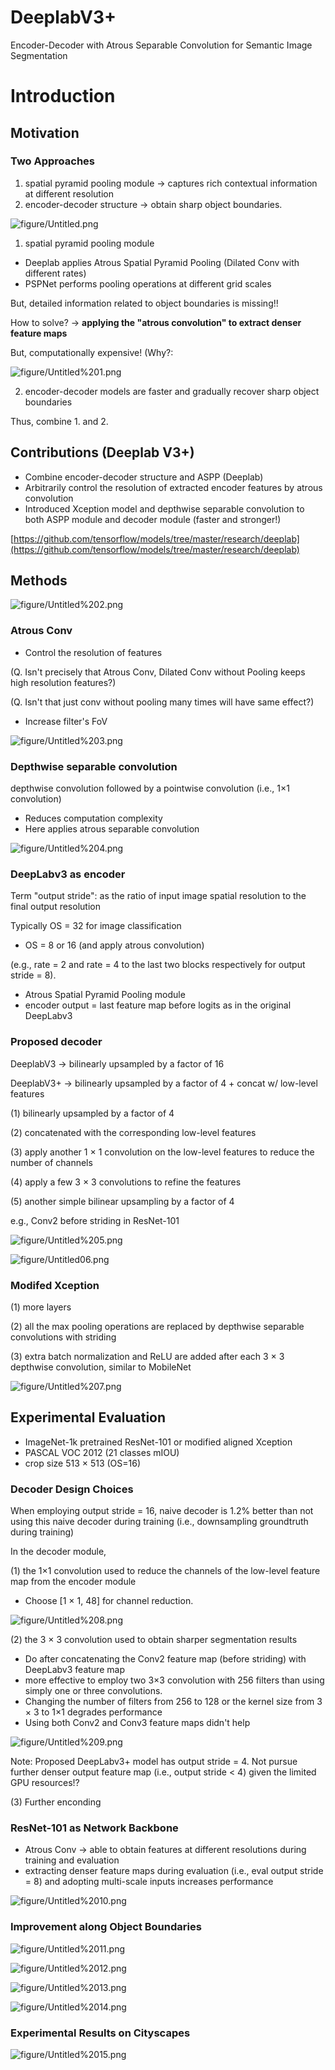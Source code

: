 # DeeplabV3+

Encoder-Decoder with Atrous Separable Convolution for Semantic Image Segmentation

# Introduction

## Motivation

### Two Approaches

1. spatial pyramid pooling module → captures rich contextual information at different resolution
2. encoder-decoder structure → obtain sharp object boundaries.

![figure/Untitled.png](figure/Untitled.png)

1. spatial pyramid pooling module
- Deeplab applies Atrous Spatial Pyramid Pooling (Dilated Conv with different rates)
- PSPNet performs pooling operations at different grid scales

But, detailed information related to object boundaries is missing!!

How to solve? → **applying the "atrous convolution" to extract denser feature maps**

But, computationally expensive! (Why?: 

![figure/Untitled%201.png](figure/Untitled%201.png)

2. encoder-decoder models are faster and gradually recover sharp object boundaries

Thus, combine 1. and 2.

## Contributions (Deeplab V3+)

- Combine encoder-decoder structure and ASPP (Deeplab)
- Arbitrarily control the resolution of extracted encoder features by atrous convolution
- Introduced Xception model and depthwise separable convolution to both ASPP module and decoder module (faster and stronger!)

[https://github.com/tensorflow/models/tree/master/research/deeplab](https://github.com/tensorflow/models/tree/master/research/deeplab)

## Methods

![figure/Untitled%202.png](figure/Untitled%202.png)

### Atrous Conv

- Control the resolution of features

(Q. Isn't precisely that Atrous Conv, Dilated Conv without Pooling keeps high resolution features?)

(Q. Isn't that just conv without pooling many times will have same effect?)

- Increase filter's FoV

![figure/Untitled%203.png](figure/Untitled%203.png)

### Depthwise separable convolution

depthwise convolution followed by a pointwise convolution (i.e., 1×1 convolution)

- Reduces computation complexity
- Here applies atrous separable convolution

![figure/Untitled%204.png](figure/Untitled%204.png)

### DeepLabv3 as encoder

Term "output stride": as the ratio of input image spatial resolution to the final output resolution

Typically OS = 32 for image classification

- OS = 8 or 16 (and apply atrous convolution)

(e.g., rate = 2 and rate = 4 to the last two blocks respectively for output stride = 8).

- Atrous Spatial Pyramid Pooling module
- encoder output = last feature map before logits as in the original DeepLabv3

### Proposed decoder

DeeplabV3 → bilinearly upsampled by a factor of 16

DeeplabV3+ → bilinearly upsampled by a factor of 4 + concat w/ low-level features

(1) bilinearly upsampled by a factor of 4

(2) concatenated with the corresponding low-level features

(3) apply another 1 × 1 convolution on the low-level features to reduce the number of channels

(4) apply a few 3 × 3 convolutions to refine the features

(5) another simple bilinear upsampling by a factor of 4

e.g., Conv2 before striding in ResNet-101

![figure/Untitled%205.png](figure/Untitled%205.png)

![figure/Untitled06.png](figure/Untitled%206.png)

### Modifed Xception

(1) more layers

(2) all the max pooling operations are replaced by depthwise separable convolutions with striding

(3) extra batch normalization and ReLU are added after each 3 × 3 depthwise convolution, similar to MobileNet

![figure/Untitled%207.png](figure/Untitled%207.png)

## Experimental Evaluation

- ImageNet-1k pretrained ResNet-101 or modified aligned Xception
- PASCAL VOC 2012 (21 classes mIOU)
- crop size 513 × 513 (OS=16)

### Decoder Design Choices

When employing output stride = 16, naive decoder is 1.2% better than not using this naive decoder during training (i.e., downsampling groundtruth during training)

In the decoder module,

(1) the 1×1 convolution used to reduce the channels of the low-level feature map from the encoder module

- Choose [1 × 1, 48] for channel reduction.

![figure/Untitled%208.png](figure/Untitled%208.png)

(2) the 3 × 3 convolution used to obtain sharper segmentation results

- Do after concatenating the Conv2 feature map (before striding) with DeepLabv3 feature map
- more effective to employ two 3×3 convolution with 256 filters than using simply one or three convolutions.
- Changing the number of filters from 256 to 128 or the kernel size from 3 × 3 to 1×1 degrades performance
- Using  both Conv2 and Conv3 feature maps didn't help

![figure/Untitled%209.png](figure/Untitled%209.png)

Note: Proposed DeepLabv3+ model has output stride = 4. Not pursue further denser output feature map (i.e., output stride < 4) given the limited GPU resources!?

(3) Further enconding

### ResNet-101 as Network Backbone

- Atrous Conv → able to obtain features at different resolutions during training and evaluation
- extracting denser feature maps during evaluation (i.e., eval output stride = 8) and adopting multi-scale inputs increases performance

![figure/Untitled%2010.png](figure/Untitled%2010.png)

### Improvement along Object Boundaries

![figure/Untitled%2011.png](figure/Untitled%2011.png)

![figure/Untitled%2012.png](figure/Untitled%2012.png)

![figure/Untitled%2013.png](figure/Untitled%2013.png)

![figure/Untitled%2014.png](figure/Untitled%2014.png)

### Experimental Results on Cityscapes

![figure/Untitled%2015.png](figure/Untitled%2015.png)